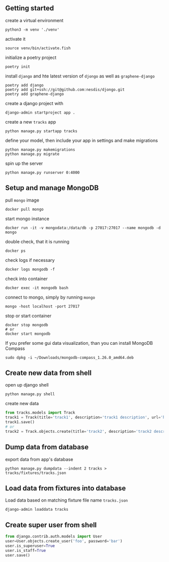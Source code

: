 ## Getting started

create a virtual environment

```shell
python3 -m venv './venv'
```

activate it

```shell
source venv/bin/activate.fish
```

initialize a poetry project

```shell
poetry init
```

install `django` and hte latest version of `djongo` as well as `graphene-django`

```shell
poetry add django
poetry add git+ssh://git@github.com:nesdis/djongo.git
poetry add graphene-django
```

create a django project with

```shell
django-admin startproject app .
```

create a new `tracks` app

```shell
python manage.py startapp tracks
```

define your model, then include your app in settings and make migrations

```shell
python manage.py makemigrations
python manage.py migrate
```

spin up the server

```shell
python manage.py runserver 0:4000
```

## Setup and manage MongoDB

pull `mongo` image

```shell
docker pull mongo
```

start mongo instance

```shell
docker run -it -v mongodata:/data/db -p 27017:27017 --name mongodb -d mongo
```

double check, that it is running

```shell
docker ps
```

check logs if necessary

```shell
docker logs mongodb -f
```

check into container

```shell
docker exec -it mongodb bash
```

connect to mongo, simply by running `mongo`

```shell
mongo -host localhost -port 27017
```

stop or start container

```shell
docker stop mongodb
# or
docker start mongodb
```

If you prefer some gui data visualization, than you can install MongoDB Compass

```shell
sudo dpkg -i ~/Downloads/mongodb-compass_1.26.0_amd64.deb

```

## Create new data from shell

open up django shell

```shell
python manage.py shell
```

create new data

```python
from tracks.models import Track
track1 = Track(title='track1', description='track1 description', url='https://localhost.com/track1')
track1.save()
# or
track2 = Track.objects.create(title='track2', description='track2 description', url='https://localhost.com/track2')

```

## Dump data from database

export data from app's database

```shell
python manage.py dumpdata --indent 2 tracks > tracks/fixtures/tracks.json
```

## Load data from fixtures into database

Load data based on matching fixture file name `tracks.json`

```shell
django-admin loaddata tracks
```

## Create super user from shell

```python
from django.contrib.auth.models import User
user=User.objects.create_user('foo', password='bar')
user.is_superuser=True
user.is_staff=True
user.save()
```
